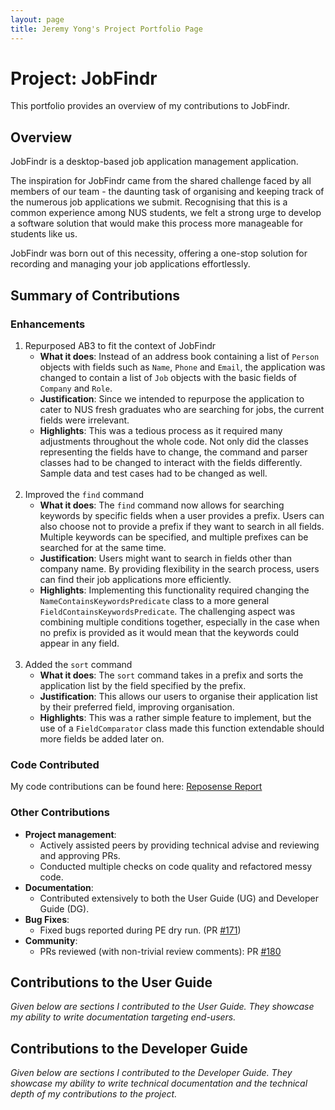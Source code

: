 ```yaml
---
layout: page
title: Jeremy Yong's Project Portfolio Page
---
```

# Project: JobFindr

This portfolio provides an overview of my contributions to JobFindr.

## Overview
JobFindr is a desktop-based job application management application.

The inspiration for JobFindr came from the shared challenge faced by all members of our team - the daunting task of organising and keeping track of the numerous job applications we submit. Recognising that this is a common experience among NUS students, we felt a strong urge to develop a software solution that would make this process more manageable for students like us.

JobFindr was born out of this necessity, offering a one-stop solution for recording and managing your job applications effortlessly.

## Summary of Contributions

### Enhancements

1. Repurposed AB3 to fit the context of JobFindr
    * **What it does**: Instead of an address book containing a list of `Person` objects with fields such as `Name`, `Phone`
  and `Email`, the application was changed to contain a list of `Job` objects with the basic fields of `Company` and
  `Role`.
    * **Justification**: Since we intended to repurpose the application to cater to NUS fresh graduates who are searching
    for jobs, the current fields were irrelevant.
    * **Highlights**: This was a tedious process as it required many adjustments throughout the whole code. Not only did the
    classes representing the fields have to change, the command and parser classes had to be changed to interact with
    the fields differently. Sample data and test cases had to be changed as well.
<br><br>
2. Improved the `find` command
    * **What it does**: The `find` command now allows for searching keywords by specific fields when a user provides a
  prefix. Users can also choose not to provide a prefix if they want to search in all fields. Multiple keywords can
  be specified, and multiple prefixes can be searched for at the same time.
    * **Justification**: Users might want to search in fields other than company name. By providing flexibility in the
    search process, users can find their job applications more efficiently.
    * **Highlights**: Implementing this functionality required changing the `NameContainsKeywordsPredicate` class to a
    more general `FieldContainsKeywordsPredicate`. The challenging aspect was combining multiple conditions together,
    especially in the case when no prefix is provided as it would mean that the keywords could appear in any field.
<br><br>
3. Added the `sort` command
    * **What it does**: The `sort` command takes in a prefix and sorts the application list by the field specified by
  the prefix.
    * **Justification**: This allows our users to organise their application list by their preferred field, improving
    organisation.
    * **Highlights**: This was a rather simple feature to implement, but the use of a `FieldComparator` class made this
    function extendable should more fields be added later on.

### Code Contributed
My code contributions can be found here: [Reposense Report](https://nus-cs2103-ay2324s1.github.io/tp-dashboard/?search=JeremyYong128&sort=groupTitle&sortWithin=title&timeframe=commit&mergegroup=&groupSelect=groupByRepos&breakdown=true&checkedFileTypes=docs~functional-code~test-code&since=2023-09-22)

### Other Contributions
* **Project management**:
  * Actively assisted peers by providing technical advise and reviewing and approving PRs.
  * Conducted multiple checks on code quality and refactored messy code.
* **Documentation**:
  * Contributed extensively to both the User Guide (UG) and Developer Guide (DG).
* **Bug Fixes**:
  * Fixed bugs reported during PE dry run. (PR [#171](https://github.com/AY2324S1-CS2103T-W12-3/tp/pull/171))
* **Community**:
    * PRs reviewed (with non-trivial review comments): PR [#180](https://github.com/AY2324S1-CS2103T-W12-3/tp/pull/180)

## Contributions to the User Guide
*Given below are sections I contributed to the User Guide. They showcase my ability to write documentation targeting
end-users.*

## Contributions to the Developer Guide
*Given below are sections I contributed to the Developer Guide. They showcase my ability to write technical
documentation and the technical depth of my contributions to the project.*
